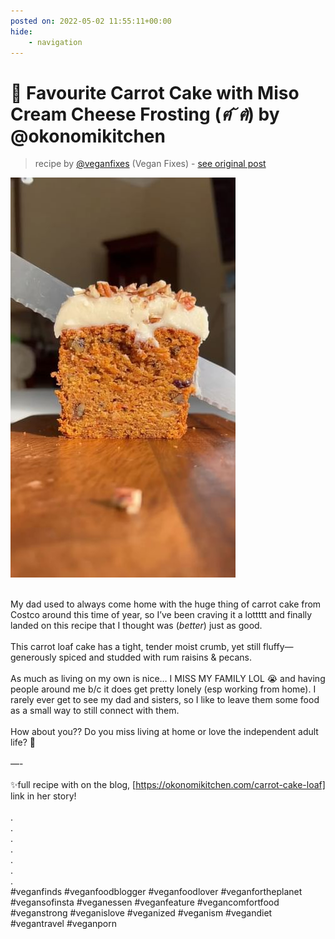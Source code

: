 ```yaml
---
posted on: 2022-05-02 11:55:11+00:00
hide:
    - navigation
---
```


# 🥕 Favourite Carrot Cake with Miso Cream Cheese Frosting (*ฅ́˘ฅ̀*)⁣ by @okonomikitchen  

> recipe by [@veganfixes](https://www.instagram.com/veganfixes/) 
(Vegan Fixes) - [see original post](https://instagram.com/p/CdDgGKiJYgW)

![](../img/veganfixes_02-05-2022_1105.png)

⁣\
My dad used to always come home with the huge thing of carrot cake from Costco around this time of year, so I’ve been craving it a lottttt and finally landed on this recipe ⁣that I thought was (*better*) just as good. ⁣\
⁣\
This carrot loaf cake has a tight, tender moist crumb, yet still fluffy— generously spiced and studded with rum raisins & pecans.⁣\
⁣\
As much as living on my own is nice… I MISS MY FAMILY LOL 😭 and having people around me b/c it does get pretty lonely (esp working from home). I rarely ever get to see my dad and sisters, so I like to leave them some food as a small way to still connect with them. ⁣\
⁣\
How about you?? Do you miss living at home or love the independent adult life? 🙂 ⁣\
⁣\
—-⁣\
⁣\
✨full recipe with on the blog, [https://okonomikitchen.com/carrot-cake-loaf] link in her story! ⁣⁣⁣⁣⁣\
⁣⁣⁣⁣⁣\
 .⁣⁣⁣⁣⁣\
.⁣⁣⁣⁣⁣\
.⁣⁣⁣⁣⁣\
.⁣⁣⁣⁣⁣\
.⁣⁣⁣⁣⁣\
⁣⁣⁣⁣⁣.\
.\
\#veganfinds \#veganfoodblogger \#veganfoodlover \#veganfortheplanet \#vegansofinsta \#veganessen \#veganfeature \#vegancomfortfood \#veganstrong \#veganislove \#veganized \#veganism \#vegandiet \#vegantravel \#veganporn 